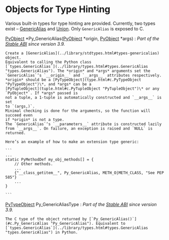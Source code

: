 Objects for Type Hinting
========================

Various built-in types for type hinting are provided. Currently,
two types exist – [GenericAlias](../library/stdtypes.html#types-genericalias) and
[Union](../library/stdtypes.html#types-union). Only `GenericAlias` is exposed to C.

[PyObject](structures.html#c.PyObject "PyObject") \*Py\_GenericAlias([PyObject](structures.html#c.PyObject "PyObject") \*origin, [PyObject](structures.html#c.PyObject "PyObject") \*args)
:   *Part of the [Stable ABI](stable.html#stable) since version 3.9.*

    Create a [GenericAlias](../library/stdtypes.html#types-genericalias) object.
    Equivalent to calling the Python class
    [`types.GenericAlias`](../library/types.html#types.GenericAlias "types.GenericAlias"). The *origin* and *args* arguments set the
    `GenericAlias`‘s `__origin__` and `__args__` attributes respectively.
    *origin* should be a [PyTypeObject](type.html#c.PyTypeObject "PyTypeObject")\*, and *args* can be a
    [PyTupleObject](tuple.html#c.PyTupleObject "PyTupleObject")\* or any `PyObject*`. If *args* passed is
    not a tuple, a 1-tuple is automatically constructed and `__args__` is set
    to `(args,)`.
    Minimal checking is done for the arguments, so the function will succeed even
    if *origin* is not a type.
    The `GenericAlias`‘s `__parameters__` attribute is constructed lazily
    from `__args__`. On failure, an exception is raised and `NULL` is
    returned.

    Here’s an example of how to make an extension type generic:

    ```
    ...
    static PyMethodDef my_obj_methods[] = {
        // Other methods.
        ...
        {"__class_getitem__", Py_GenericAlias, METH_O|METH_CLASS, "See PEP 585"}
        ...
    }

    ```

[PyTypeObject](type.html#c.PyTypeObject "PyTypeObject") Py\_GenericAliasType
:   *Part of the [Stable ABI](stable.html#stable) since version 3.9.*

    The C type of the object returned by [`Py_GenericAlias()`](#c.Py_GenericAlias "Py_GenericAlias"). Equivalent to
    [`types.GenericAlias`](../library/types.html#types.GenericAlias "types.GenericAlias") in Python.